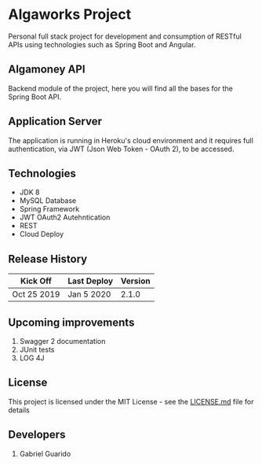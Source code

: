 # Algaworks Project
Personal full stack project for development and consumption of RESTful APIs using technologies such as Spring Boot and Angular.

## Algamoney API
Backend module of the project, here you will find all the bases for the Spring Boot API.

## Application Server
The application is running in Heroku's cloud environment and it requires full authentication, via JWT (Json Web Token - OAuth 2), to be accessed.

## Technologies
* JDK 8
* MySQL Database
* Spring Framework
* JWT OAuth2 Autehntication
* REST
* Cloud Deploy

## Release History
|**Kick Off**|**Last Deploy**|**Version**|
|------------|---------------|-----------|
|Oct 25 2019 |Jan 5 2020     |2.1.0      |

## Upcoming improvements
1. Swagger 2 documentation
2. JUnit tests
3. LOG 4J

## License
This project is licensed under the MIT License - see the [LICENSE.md](LICENSE.md) file for details

## Developers
1. Gabriel Guarido
